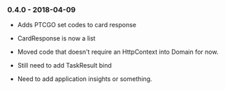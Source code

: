 ### 0.4.0 - 2018-04-09
* Adds PTCGO set codes to card response

* CardResponse is now a list

* Moved code that doesn't require an HttpContext into Domain for now.

* Still need to add TaskResult bind

* Need to add application insights or something.